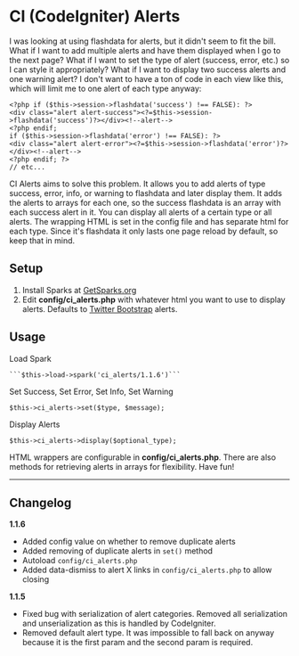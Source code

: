 CI (CodeIgniter) Alerts
============================

I was looking at using flashdata for alerts, but it didn't seem to fit the bill. What if I want to add multiple alerts and have them displayed when I go to the next page? What if I want to set the type of alert (success, error, etc.) so I can style it appropriately? What if I want to display two success alerts and one warning alert? I don't want to have a ton of code in each view like this, which will limit me to one alert of each type anyway:

    <?php if ($this->session->flashdata('success') !== FALSE): ?>
    <div class="alert alert-success"><?=$this->session->flashdata('success')?></div><!--alert-->
    <?php endif;
    if ($this->session->flashdata('error') !== FALSE): ?>
    <div class="alert alert-error"><?=$this->session->flashdata('error')?></div><!--alert-->
    <?php endif; ?>
    // etc...

CI Alerts aims to solve this problem. It allows you to add alerts of type success, error, info, or warning to flashdata and later display them. It adds the alerts to arrays for each one, so the success flashdata is an array with each success alert in it. You can display all alerts of a certain type or all alerts. The wrapping HTML is set in the config file and has separate html for each type. Since it's flashdata it only lasts one page reload by default, so keep that in mind.

Setup
----------------------------

1. Install Sparks at [GetSparks.org](http://getsparks.org)
3. Edit **config/ci_alerts.php** with whatever html you want to use to display alerts. Defaults to [Twitter Bootstrap](http://bootstrap.io) alerts.

Usage
----------------------------

Load Spark 

    ```$this->load->spark('ci_alerts/1.1.6')```

Set Success, Set Error, Set Info, Set Warning

    $this->ci_alerts->set($type, $message);
    
Display Alerts

    $this->ci_alerts->display($optional_type);

HTML wrappers are configurable in **config/ci_alerts.php**. There are also methods for retrieving alerts in arrays for flexibility. Have fun!


----------------------------

Changelog
----------------------------

**1.1.6**

* Added config value on whether to remove duplicate alerts
* Added removing of duplicate alerts in ```set()``` method
* Autoload ```config/ci_alerts.php```
* Added data-dismiss to alert X links in ```config/ci_alerts.php``` to allow closing

**1.1.5**

* Fixed bug with serialization of alert categories. Removed all serialization and unserialization as this is handled by CodeIgniter.
* Removed default alert type. It was impossible to fall back on anyway because it is the first param and the second param is required.